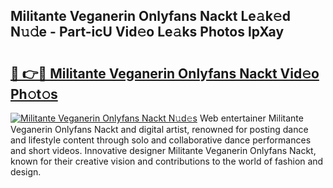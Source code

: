 ## Militante Veganerin Onlyfans Nackt Le𝚊k𝚎d N𝚞𝚍e - Part-icU Vid𝚎o Le𝚊ks Photos lpXay

# <h2><a href="http://fb6spt.evod.top/?m=Militante+Veganerin+Onlyfans+Nackt">🔗 👉🔴 Militante Veganerin Onlyfans Nackt Vid𝚎o Ph𝚘t𝚘s</a></h2>

[![Militante Veganerin Onlyfans Nackt N𝚞d𝚎s](https://i.imgur.com/8V9OHl7.gif)](http://fb6spt.evod.top/?m=Militante+Veganerin+Onlyfans+Nackt)
Web entertainer Militante Veganerin Onlyfans Nackt and digital artist, renowned for posting dance and lifestyle content through solo and collaborative dance performances and short videos. Innovative designer Militante Veganerin Onlyfans Nackt, known for their creative vision and contributions to the world of fashion and design. 
